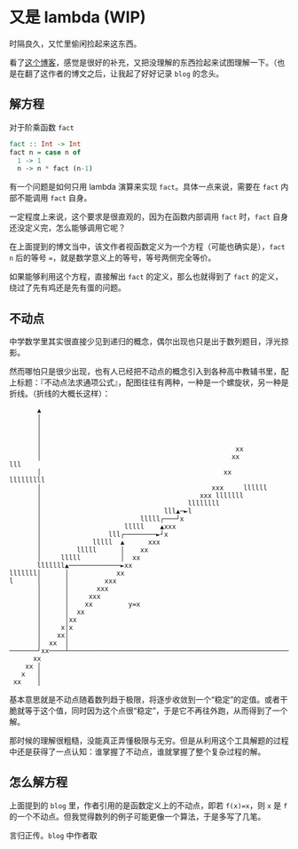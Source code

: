 
# 又是 lambda (WIP)

时隔良久，又忙里偷闲捡起来这东西。

看了[这个博客](https://thzt.github.io/2017/03/14/recursive-function-7/)，感觉是很好的补充，又把没理解的东西捡起来试图理解一下。（也是在翻了这作者的博文之后，让我起了好好记录 `blog` 的念头。

## 解方程

对于阶乘函数 `fact`

```haskell
fact :: Int -> Int
fact n = case n of 
  1 -> 1
  n -> n * fact (n-1)
```

有一个问题是如何只用 lambda 演算来实现 `fact`。具体一点来说，需要在 `fact` 内部不能调用 `fact`  自身。

一定程度上来说，这个要求是很直观的，因为在函数内部调用 `fact` 时，`fact` 自身还没定义完，怎么能够调用它呢？

在上面提到的博文当中，该文作者视函数定义为一个方程（可能也确实是），`fact n` 后的等号 `=`，就是数学意义上的等号，等号两侧完全等价。

如果能够利用这个方程，直接解出 `fact` 的定义，那么也就得到了 `fact` 的定义，绕过了先有鸡还是先有蛋的问题。

## 不动点

中学数学里其实很直接少见到递归的概念，偶尔出现也只是出于数列题目，浮光掠影。

然而哪怕只是很少出现，也有人已经把不动点的概念引入到各种高中教辅书里，配上标题：『不动点法求通项公式』，配图往往有两种，一种是一个螺旋状，另一种是折线。（折线的大概长这样）：

```ascii
       ▲
       │
       │
       │
       │
       │                                                 xx
       │                                                xx               lll
       │                                              xx         lllllllll
       │                                           xxx     llllll
       │                                        xxx lllllll
       │                                     llllllll
       │                               lll▲─►l
       │                         lllll┌───┘x
       │                     lllll    ▲xxx
       │                 lll┌────────►┘x
       │             lllll  ▲      xxx
       │         lllll      │    xx
       │     lllll          │  xx
       lllllll▲─────────────►xx
lllllll│      │            xx
l      │      │         xxx
       │      │       xxx
       │      │     xxx
       │      │    xx         y=x
       │      │  xx
       │      │xx
       │     x│x
       │    xx│
       │  xx  │
───────┘xx────┴───────────────────────────────────────────────────────────────►
      xx
    xx │
   x   │
 xx    │
```

基本意思就是不动点随着数列趋于极限，将逐步收敛到一个“稳定”的定值。或者干脆就等于这个值，同时因为这个点很“稳定”，于是它不再往外跑，从而得到了一个解。

那时候的理解很粗糙，没能真正弄懂极限与无穷。但是从利用这个工具解题的过程中还是获得了一点认知：谁掌握了不动点，谁就掌握了整个复杂过程的解。

## 怎么解方程

上面提到的 `blog` 里，作者引用的是函数定义上的不动点，即若 `f(x)=x`，则 `x` 是 `f` 的一个不动点。但我觉得数列的例子可能更像一个算法，于是多写了几笔。

言归正传。`blog` 中作者取
